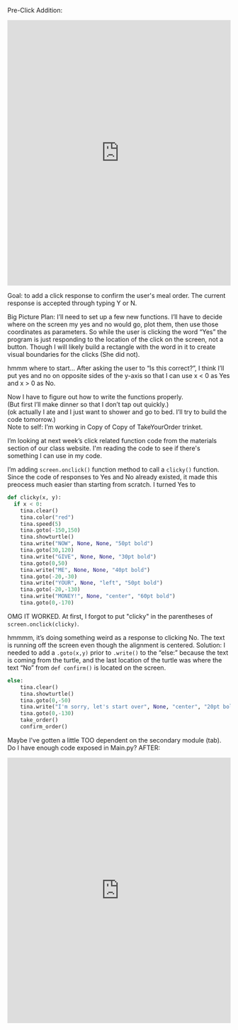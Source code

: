 Pre-Click Addition:
<iframe src="https://trinket.io/embed/python/ae82180497" width="100%" height="600" frameborder="0" marginwidth="0" marginheight="0" allowfullscreen></iframe>  

Goal: to add a click response to confirm the user's meal order. The current response is accepted through  typing Y or N.

Big Picture Plan: I’ll need to set up a few new functions. I’ll have to decide where on the screen my yes and no would go, plot them, then use those coordinates as parameters. So while the user is clicking the word “Yes” the program is just responding to the location of the click on the screen, not a button. Though I will likely build a rectangle with the word in it to create visual boundaries for the clicks (She did not).

hmmm where to start…
After asking the user to “Is this correct?”, I think I’ll put yes and no on opposite sides of the y-axis so that I can use x < 0 as Yes and x > 0 as No. 

Now I have to figure out how to write the functions properly.  
(But first I’ll make dinner so that I don’t tap out quickly.)  
(ok actually I ate and I just want to shower and go to bed. I’ll try to build the code tomorrow.)  
Note to self: I’m working in Copy of Copy of TakeYourOrder trinket.

I’m looking at next week’s click related function code from the materials section of our class website. I'm reading the code to see if there's something I can use in my code.

I’m adding ```screen.onclick()``` function method to call a ```clicky()``` function. Since the code of responses to Yes and No already existed, it made this preocess much easier than starting from scratch. I turned Yes to
```python
def clicky(x, y):
  if x < 0:
    tina.clear()
    tina.color("red")
    tina.speed(5)
    tina.goto(-150,150)
    tina.showturtle()
    tina.write("NOW", None, None, "50pt bold")
    tina.goto(30,120)
    tina.write("GIVE", None, None, "30pt bold")
    tina.goto(0,50)
    tina.write("ME", None, None, "40pt bold")
    tina.goto(-20,-30)
    tina.write("YOUR", None, "left", "50pt bold")
    tina.goto(-20,-130)
    tina.write("MONEY!", None, "center", "60pt bold")
    tina.goto(0,-170)
```

OMG IT WORKED.
At first, I forgot to put "clicky" in the parentheses of ```screen.onclick(clicky)```.  

hmmmm, it’s doing something weird as a response to clicking No. The text is running off the screen even though the alignment is centered.
Solution: I needed to add a ```.goto(x,y)``` prior to ```.write()``` to the “else:” because the text is coming from the turtle, and the last location of the turtle was where the text “No” from ```def confirm()``` is located on the screen.
```python
else:
    tina.clear()
    tina.showturtle()
    tina.goto(0,-50)
    tina.write("I'm sorry, let's start over", None, "center", "20pt bold")
    tina.goto(0,-130)
    take_order()
    confirm_order()
```
Maybe I've gotten a little TOO dependent on the secondary module (tab). Do I have enough code exposed in Main.py?
AFTER:
<iframe src="https://trinket.io/embed/python/8b4b4ac77e" width="100%" height="600" frameborder="0" marginwidth="0" marginheight="0" allowfullscreen></iframe>

